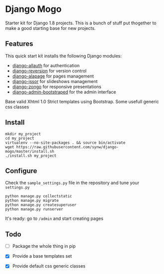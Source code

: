 Django Mogo
==============

Starter kit for Django 1.8 projects.
This is a bunch of stuff put thogether to make a good starting base for new projects.

Features
--------------

This quick start kit installs the following Django modules:

- [django-allauth](https://github.com/pennersr/django-allauth) for authentication
- [django-reversion](https://github.com/etianen/django-reversion) for version control
- [django-alapage](https://github.com/synw/django-alapage) for pages management
- [django-jssor](https://github.com/synw/django-jssor) for slideshows management
- [django-zongo](https://github.com/synw/django-zongo) for responsive presentations
- [django-admin-bootstraped](https://github.com/django-admin-bootstrapped/django-admin-bootstrapped) for the admin interface

Base valid Xhtml 1.0 Strict templates using Bootstrap.
Some usefull generic css classes

Install
--------------

	mkdir my_project
	cd my_project
	virtualenv --no-site-packages . && source bin/activate
	wget https://raw.githubusercontent.com/synw/django-mogo/master/install.sh
	./install.sh my_project

Configure
--------------

Check the `sample_settings.py` file in the repository and tune your `settings.py`

	python manage.py collectstatic
	python manage.py migrate
	python manage.py createsuperuser
	python manage.py runserver

It's ready: go to `/admin` and start creating pages

Todo
--------------

- [ ] Package the whole thing in pip
- [x] Provide a base templates set
- [x] Provide default css generic classes

